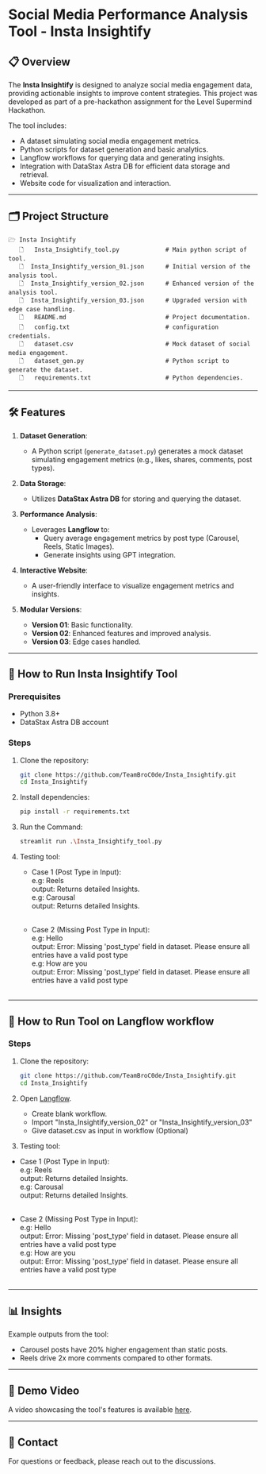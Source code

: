 # Social Media Performance Analysis Tool - Insta Insightify

## 📋 **Overview**
The **Insta Insightify** is designed to analyze social media engagement data, providing actionable insights to improve content strategies. This project was developed as part of a pre-hackathon assignment for the Level Supermind Hackathon.

The tool includes:
- A dataset simulating social media engagement metrics.
- Python scripts for dataset generation and basic analytics.
- Langflow workflows for querying data and generating insights.
- Integration with DataStax Astra DB for efficient data storage and retrieval.
- Website code for visualization and interaction.

---

## 🗂 **Project Structure**
```
🗁 Insta Insightify
   🗋   Insta_Insightify_tool.py             # Main python script of tool.
   🗋  Insta_Insightify_version_01.json      # Initial version of the analysis tool.
   🗋  Insta_Insightify_version_02.json      # Enhanced version of the analysis tool.
   🗋  Insta_Insightify_version_03.json      # Upgraded version with edge case handling.
   🗋   README.md                            # Project documentation.
   🗋   config.txt                           # configuration credentials.
   🗋   dataset.csv                          # Mock dataset of social media engagement.
   🗋   dataset_gen.py                       # Python script to generate the dataset.
   🗋   requirements.txt                     # Python dependencies.
```

---

## 🛠️ **Features**
1. **Dataset Generation**:
   - A Python script (`generate_dataset.py`) generates a mock dataset simulating engagement metrics (e.g., likes, shares, comments, post types).

2. **Data Storage**:
   - Utilizes **DataStax Astra DB** for storing and querying the dataset.

3. **Performance Analysis**:
   - Leverages **Langflow** to:
     - Query average engagement metrics by post type (Carousel, Reels, Static Images).
     - Generate insights using GPT integration.

4. **Interactive Website**:
   - A user-friendly interface to visualize engagement metrics and insights.

5. **Modular Versions**:
   - **Version 01**: Basic functionality.
   - **Version 02**: Enhanced features and improved analysis.
   - **Version 03**: Edge cases handled.
  
---

## 🚀 **How to Run Insta Insightify Tool**
### Prerequisites
- Python 3.8+
- DataStax Astra DB account

### Steps
1. Clone the repository:
   ```bash
   git clone https://github.com/TeamBroC0de/Insta_Insightify.git
   cd Insta_Insightify
   ```

2. Install dependencies:
   ```bash
   pip install -r requirements.txt
   ```

3. Run the Command:
   ```bash
   streamlit run .\Insta_Insightify_tool.py
   ```

4. Testing tool:
   - Case 1 (Post Type in Input): <br>
           e.g: Reels <br>
           output: Returns detailed Insights.<br>
           e.g: Carousal<br>
           output: Returns detailed Insights.<br><br>
     
   - Case 2 (Missing Post Type in Input):<br>
           e.g: Hello<br>
           output: Error: Missing 'post_type' field in dataset. Please ensure all entries have a valid post type<br>
           e.g: How are you<br>
           output: Error: Missing 'post_type' field in dataset. Please ensure all entries have a valid post type<br><br>

---

## 🚀 **How to Run Tool on Langflow workflow**

### Steps
1. Clone the repository:
   ```bash
   git clone https://github.com/TeamBroC0de/Insta_Insightify.git
   cd Insta_Insightify
   ```

2. Open [Langflow](https://www.langflow.org/).
   - Create blank workflow.
   - Import "Insta_Insightify_version_02" or "Insta_Insightify_version_03"
   - Give dataset.csv as input in workflow (Optional)

3.  Testing tool:
   - Case 1 (Post Type in Input): <br>
           e.g: Reels <br>
           output: Returns detailed Insights.<br>
           e.g: Carousal<br>
           output: Returns detailed Insights.<br><br>
     
   - Case 2 (Missing Post Type in Input):<br>
           e.g: Hello<br>
           output: Error: Missing 'post_type' field in dataset. Please ensure all entries have a valid post type<br>
           e.g: How are you<br>
           output: Error: Missing 'post_type' field in dataset. Please ensure all entries have a valid post type<br><br>

---

## 📊 **Insights**
Example outputs from the tool:
- Carousel posts have 20% higher engagement than static posts.
- Reels drive 2x more comments compared to other formats.

---

## 🎥 **Demo Video**
A video showcasing the tool's features is available [here](https://www.youtube.com/watch?v=PPokMwolnBo).

---

## 📧 **Contact**
For questions or feedback, please reach out to the discussions.
